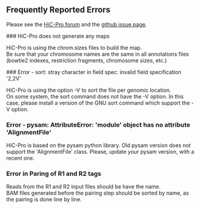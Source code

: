 ## Frequently Reported Errors

Please see the [HiC-Pro forum](https://groups.google.com/forum/#!forum/hic-pro) and the [github issue page](https://github.com/nservant/HiC-Pro).

### HiC-Pro does not generate any maps

HiC-Pro is using the chrom.sizes files to build the map.  
Be sure that your chromosome names are the same in all annotations files (bowtie2 indexes, restriction fragments, chromosome sizes, etc.)


### Error - sort: stray character in field spec: invalid field specification '2,2V'

HiC-Pro is using the option -V to sort the file per genomic location.  
On some system, the sort command does not have the -V option. In this case, please install a version of the GNU sort command which support the -V option.

### Error - pysam: AttributeError: 'module' object has no attribute 'AlignmentFile'

HiC-Pro is based on the pysam python library. Old pysam version does not support the 'AlignmentFile' class. Please, update your pysam version, with a recent one.

### Error in Paring of R1 and R2 tags

Reads from the R1 and R2 input files should be have the name.  
BAM files generated before the pairing step should be sorted by name, as the pairing is done line by line.
